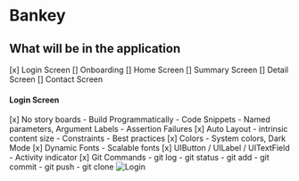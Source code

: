 # Bankey
## What will be in the application
[x] Login Screen
[] Onboarding
[] Home Screen
[] Summary Screen
[] Detail Screen
[] Contact Screen


#### Login Screen
[x] No story boards
    - Build Programmatically
    - Code Snippets
    - Named parameters, Argument Labels
    - Assertion Failures
[x] Auto Layout
    - intrinsic content size
    - Constraints
    - Best practices
[x] Colors
    - System colors, Dark Mode
[x] Dynamic Fonts
    -  Scalable fonts
[x] UIButton / UILabel / UITextField
    - Activity indicator
[x] Git Commands
    - git log
    - git status
    - git add
    - git commit
    - git push
    - git clone
![Login](/Users/josh/Desktop/Login.png)
